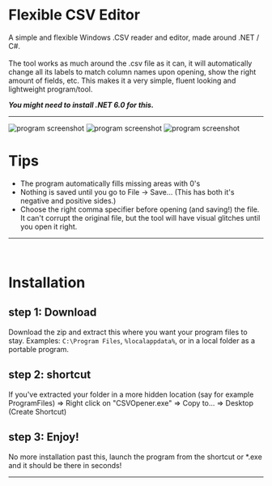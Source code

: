 # Flexible CSV Editor
A simple and flexible Windows .CSV reader and editor, made around .NET / C#.
<br/><br/>
The tool works as much around the .csv file as it can, it will automatically change all its labels to match column names upon opening, show the right amount of fields, etc.
This makes it a very simple, fluent looking and lightweight program/tool.

***You might need to install .NET 6.0 for this.***

---
<img src="https://github.com/MikevanBreePXL/FlexibleCSVE/assets/116728978/b689f524-66b0-49fb-95e6-9fe1eaa17474" alt="program screenshot" />
<img src="https://github.com/MikevanBreePXL/FlexibleCSVE/assets/116728978/e7fdbfcc-6e74-4c5c-b0e3-2cc040aa72c6" alt="program screenshot" />
<img src="https://github.com/MikevanBreePXL/FlexibleCSVE/assets/116728978/ebded63c-6c50-4153-b144-d56b67d6421c" alt="program screenshot" />

<br/>

# Tips
- The program automatically fills missing areas with 0's
- Nothing is saved until you go to File -> Save... (This has both it's negative and positive sides.)
- Choose the right comma specifier before opening (and saving!) the file. It can't corrupt the original file, but the tool will have visual glitches until you open it right.

---
<br/>

# Installation
## step 1: Download
Download the zip and extract this where you want your program files to stay.
Examples: `C:\Program Files`,  `%localappdata%`, or in a local folder as a portable program.
## step 2: shortcut
If you've extracted your folder in a more hidden location (say for example ProgramFiles)
=> Right click on "CSVOpener.exe" 
=> Copy to...
=> Desktop (Create Shortcut)
## step 3: Enjoy!
No more installation past this, launch the program from the shortcut or \*.exe and it should be there in seconds!

---
